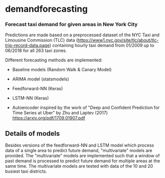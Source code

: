 # demandforecasting
### Forecast taxi demand for given areas in New York City 

Predictions are made based on a preprocessed dataset of the NYC Taxi and Limousine Commission (TLC) data (https://www1.nyc.gov/site/tlc/about/tlc-trip-record-data.page) containing hourly taxi demand from 01/2009 up to 06/2018 for all 263 taxi zones. 


Different forecasting methods are implemented:

- Baseline models (Random Walk & Canary Model)

- ARIMA model (statsmodels)

- Feedforward-NN (Keras)

- LSTM-NN (Keras)

- Autoencoder inspired by the work of "Deep and Confident Prediction for Time Series at Uber" by Zhu and Laptev (2017)
https://arxiv.org/pdf/1709.01907.pdf



## Details of models
Besides versions of the feedforward-NN and LSTM model which process data of a single area to predict future demand, "multivariate" models are provided. The "multivariate" models are implemented such that a window of past demand is processed to predict future demand for multiple areas at the same time. The multivariate models are tested with data of the 10 and 20 busiest taxi districts.

